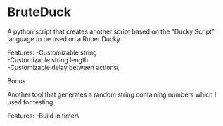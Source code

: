 # BruteDuck

A python script that creates another script based on the "Ducky Script" language to be used on a Ruber Ducky

Features:
  -Customizable string\
  -Customizable string length\
  -Customizable delay between actions\

Bonus

Another tool that generates a random string containing numbers which I used for testing

Features:
  -Build in timer\
